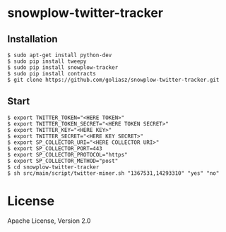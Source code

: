 # snowplow-twitter-tracker

## Installation
```
$ sudo apt-get install python-dev
$ sudo pip install tweepy
$ sudo pip install snowplow-tracker
$ sudo pip install contracts
$ git clone https://github.com/goliasz/snowplow-twitter-tracker.git
```

## Start
```
$ export TWITTER_TOKEN="<HERE TOKEN>" 
$ export TWITTER_TOKEN_SECRET="<HERE TOKEN SECRET>" 
$ export TWITTER_KEY="<HERE KEY>" 
$ export TWITTER_SECRET="<HERE KEY SECRET>"
$ export SP_COLLECTOR_URI="<HERE COLLECTOR URI>"
$ export SP_COLLECTOR_PORT=443
$ export SP_COLLECTOR_PROTOCOL="https"
$ export SP_COLLECTOR_METHOD="post"
$ cd snowplow-twitter-tracker
$ sh src/main/script/twitter-miner.sh "1367531,14293310" "yes" "no"
```

# License
Apache License, Version 2.0
